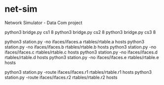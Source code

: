# net-sim
Network Simulator - Data Com project

 python3 bridge.py cs1 8
 python3 bridge.py cs2 8
 python3 bridge.py cs3 8

python3 station.py -no ifaces/ifaces.a rtables/rtable.a hosts
python3 station.py -no ifaces/ifaces.b rtables/rtable.b hosts
python3 station.py -no ifaces/ifaces.c rtables/rtable.c hosts
python3 station.py -no ifaces/ifaces.d rtables/rtable.d hosts
python3 station.py -no ifaces/ifaces.e rtables/rtable.e hosts

python3 station.py -route ifaces/ifaces.r1 rtables/rtable.r1 hosts
python3 station.py -route ifaces/ifaces.r2 rtables/rtable.r2 hosts
